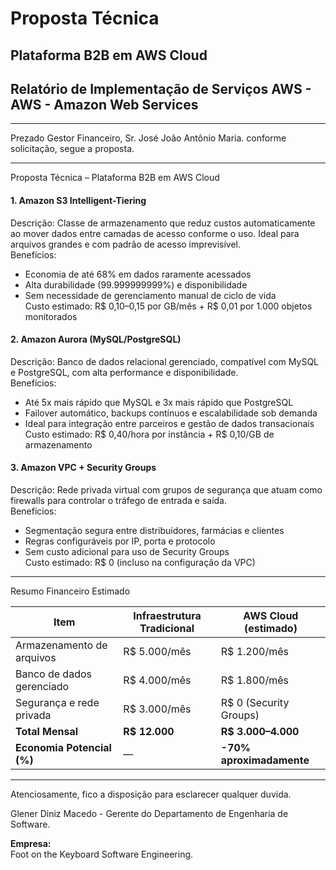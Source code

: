 # Proposta Técnica
## Plataforma B2B em AWS Cloud

## Relatório de Implementação de Serviços AWS - AWS - Amazon Web Services

---

Prezado Gestor Financeiro, Sr. José João Antônio Maria. conforme solicitação, segue a proposta.

---

Proposta Técnica – Plataforma B2B em AWS Cloud

#### 1. Amazon S3 Intelligent-Tiering  
Descrição: Classe de armazenamento que reduz custos automaticamente ao mover dados entre camadas de acesso conforme o uso. Ideal para arquivos grandes e com padrão de acesso imprevisível.  
Benefícios:
- Economia de até 68% em dados raramente acessados
- Alta durabilidade (99.999999999%) e disponibilidade
- Sem necessidade de gerenciamento manual de ciclo de vida  
Custo estimado: R$ 0,10–0,15 por GB/mês + R$ 0,01 por 1.000 objetos monitorados


#### 2. Amazon Aurora (MySQL/PostgreSQL)  
Descrição: Banco de dados relacional gerenciado, compatível com MySQL e PostgreSQL, com alta performance e disponibilidade.  
Benefícios:
- Até 5x mais rápido que MySQL e 3x mais rápido que PostgreSQL
- Failover automático, backups contínuos e escalabilidade sob demanda
- Ideal para integração entre parceiros e gestão de dados transacionais  
Custo estimado: R$ 0,40/hora por instância + R$ 0,10/GB de armazenamento



#### 3. Amazon VPC + Security Groups  
Descrição: Rede privada virtual com grupos de segurança que atuam como firewalls para controlar o tráfego de entrada e saída.  
Benefícios:
- Segmentação segura entre distribuidores, farmácias e clientes
- Regras configuráveis por IP, porta e protocolo
- Sem custo adicional para uso de Security Groups  
Custo estimado: R$ 0 (incluso na configuração da VPC)

---

Resumo Financeiro Estimado

| Item                          | Infraestrutura Tradicional | AWS Cloud (estimado) |
|------------------------------|-----------------------------|-----------------------|
| Armazenamento de arquivos    | R$ 5.000/mês                | R$ 1.200/mês          |
| Banco de dados gerenciado    | R$ 4.000/mês                | R$ 1.800/mês          |
| Segurança e rede privada     | R$ 3.000/mês                | R$ 0 (Security Groups)|
| **Total Mensal**             | **R$ 12.000**               | **R$ 3.000–4.000**    |
| **Economia Potencial (%)**   | —                           | **-70% aproximadamente** |

---


Atenciosamente, fico a disposição para esclarecer qualquer duvida.


Glener Diniz Macedo - Gerente do Departamento de Engenharia de Software. 

**Empresa:**  
Foot on the Keyboard Software Engineering.